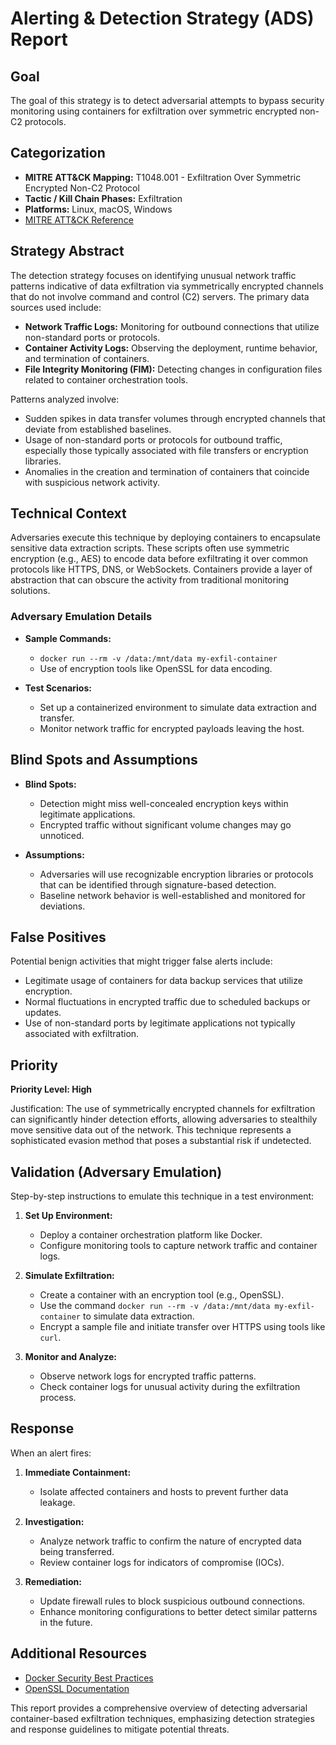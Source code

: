# Alerting & Detection Strategy (ADS) Report

## Goal

The goal of this strategy is to detect adversarial attempts to bypass security monitoring using containers for exfiltration over symmetric encrypted non-C2 protocols.

## Categorization

- **MITRE ATT&CK Mapping:** T1048.001 - Exfiltration Over Symmetric Encrypted Non-C2 Protocol
- **Tactic / Kill Chain Phases:** Exfiltration
- **Platforms:** Linux, macOS, Windows
- [MITRE ATT&CK Reference](https://attack.mitre.org/techniques/T1048/001)

## Strategy Abstract

The detection strategy focuses on identifying unusual network traffic patterns indicative of data exfiltration via symmetrically encrypted channels that do not involve command and control (C2) servers. The primary data sources used include:

- **Network Traffic Logs:** Monitoring for outbound connections that utilize non-standard ports or protocols.
- **Container Activity Logs:** Observing the deployment, runtime behavior, and termination of containers.
- **File Integrity Monitoring (FIM):** Detecting changes in configuration files related to container orchestration tools.

Patterns analyzed involve:

- Sudden spikes in data transfer volumes through encrypted channels that deviate from established baselines.
- Usage of non-standard ports or protocols for outbound traffic, especially those typically associated with file transfers or encryption libraries.
- Anomalies in the creation and termination of containers that coincide with suspicious network activity.

## Technical Context

Adversaries execute this technique by deploying containers to encapsulate sensitive data extraction scripts. These scripts often use symmetric encryption (e.g., AES) to encode data before exfiltrating it over common protocols like HTTPS, DNS, or WebSockets. Containers provide a layer of abstraction that can obscure the activity from traditional monitoring solutions.

### Adversary Emulation Details

- **Sample Commands:**
  - `docker run --rm -v /data:/mnt/data my-exfil-container`
  - Use of encryption tools like OpenSSL for data encoding.
  
- **Test Scenarios:**
  - Set up a containerized environment to simulate data extraction and transfer.
  - Monitor network traffic for encrypted payloads leaving the host.

## Blind Spots and Assumptions

- **Blind Spots:** 
  - Detection might miss well-concealed encryption keys within legitimate applications.
  - Encrypted traffic without significant volume changes may go unnoticed.

- **Assumptions:**
  - Adversaries will use recognizable encryption libraries or protocols that can be identified through signature-based detection.
  - Baseline network behavior is well-established and monitored for deviations.

## False Positives

Potential benign activities that might trigger false alerts include:

- Legitimate usage of containers for data backup services that utilize encryption.
- Normal fluctuations in encrypted traffic due to scheduled backups or updates.
- Use of non-standard ports by legitimate applications not typically associated with exfiltration.

## Priority

**Priority Level: High**

Justification: The use of symmetrically encrypted channels for exfiltration can significantly hinder detection efforts, allowing adversaries to stealthily move sensitive data out of the network. This technique represents a sophisticated evasion method that poses a substantial risk if undetected.

## Validation (Adversary Emulation)

Step-by-step instructions to emulate this technique in a test environment:

1. **Set Up Environment:**
   - Deploy a container orchestration platform like Docker.
   - Configure monitoring tools to capture network traffic and container logs.

2. **Simulate Exfiltration:**
   - Create a container with an encryption tool (e.g., OpenSSL).
   - Use the command `docker run --rm -v /data:/mnt/data my-exfil-container` to simulate data extraction.
   - Encrypt a sample file and initiate transfer over HTTPS using tools like `curl`.

3. **Monitor and Analyze:**
   - Observe network logs for encrypted traffic patterns.
   - Check container logs for unusual activity during the exfiltration process.

## Response

When an alert fires:

1. **Immediate Containment:**
   - Isolate affected containers and hosts to prevent further data leakage.

2. **Investigation:**
   - Analyze network traffic to confirm the nature of encrypted data being transferred.
   - Review container logs for indicators of compromise (IOCs).

3. **Remediation:**
   - Update firewall rules to block suspicious outbound connections.
   - Enhance monitoring configurations to better detect similar patterns in the future.

## Additional Resources

- [Docker Security Best Practices](https://docs.docker.com/engine/security/)
- [OpenSSL Documentation](https://www.openssl.org/docs/)

This report provides a comprehensive overview of detecting adversarial container-based exfiltration techniques, emphasizing detection strategies and response guidelines to mitigate potential threats.